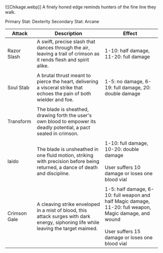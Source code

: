 ![[Chikage.webp]]
A finely honed edge reminds hunters of the fine line they walk.

Primary Stat: Dexterity
Secondary Stat: Arcane

| Attack       | Description                                                                                                                          | Effect                                                                                                                                                       |
| ------------ | ------------------------------------------------------------------------------------------------------------------------------------ | ------------------------------------------------------------------------------------------------------------------------------------------------------------ |
| Razor Slash  | A swift, precise slash that dances through the air, leaving a trail of crimson as it rends flesh and spirit alike.                   | 1-10: half damage, 11-20: full damage                                                                                                                        |
|              |                                                                                                                                      |                                                                                                                                                              |
| Soul Stab    | A brutal thrust meant to pierce the heart, delivering a visceral strike that echoes the pain of both wielder and foe.                | 1-5: no damage, 6-19: full damage, 20: double damage                                                                                                         |
|              |                                                                                                                                      |                                                                                                                                                              |
| Transform    | The blade is sheathed, drawing forth the user's own blood to empower its deadly potential, a pact sealed in crimson.                 |                                                                                                                                                              |
|              |                                                                                                                                      |                                                                                                                                                              |
| Iaido        | The blade is unsheathed in one fluid motion, striking with precision before being returned, a dance of death and discipline.         | 1-10: full damage, 10-20: double damage<br><br>User suffers 10 damage or loses one blood vial                                                                |
|              |                                                                                                                                      |                                                                                                                                                              |
| Crimson Gale | A cleaving strike enveloped in a mist of blood, this attack surges with dark energy, siphoning life while leaving the target maimed. | 1-5: half damage, 6-10: full weapon and half Magic damage, 11-20: full weapon, Magic damage, and wound<br><br>User suffers 15 damage or loses one blood vial |

